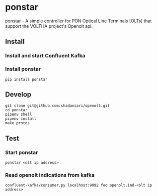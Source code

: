 # ponstar

ponstar - A simple controller for  PON Optical Line Terminals (OLTs) that support the VOLTHA project's Openolt api.

## Install
### Install and start Confluent Kafka
### Install ponstar
```
pip install ponstar
```
## Develop
```
git clone git@github.com:shadansari/openolt.git
cd ponstar 
pipenv shell
pipenv install
make protos
```

## Test
### Start ponstar
```
ponstar <olt ip address>
```

### Read openolt indications from kafka
```
confluent-kafka/consumer.py localhost:9092 foo openolt.ind-<olt ip address>
```
